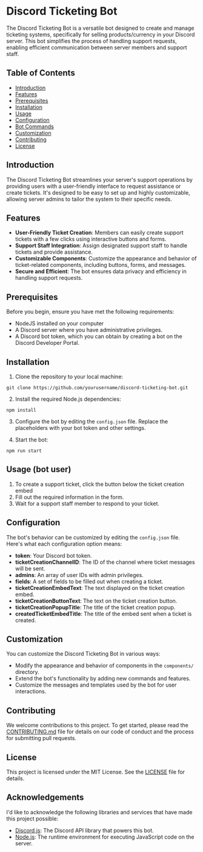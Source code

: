 # Discord Ticketing Bot

The Discord Ticketing Bot is a versatile bot designed to create and manage ticketing systems, specifically for selling products/currency in your Discord server. This bot simplifies the process of handling support requests, enabling efficient communication between server members and support staff.

## Table of Contents
- [Introduction](#introduction)
- [Features](#features)
- [Prerequisites](#prerequisites)
- [Installation](#installation)
- [Usage](#usage)
- [Configuration](#configuration)
- [Bot Commands](#bot-commands)
- [Customization](#customization)
- [Contributing](#contributing)
- [License](#license)

## Introduction

The Discord Ticketing Bot streamlines your server's support operations by providing users with a user-friendly interface to request assistance or create tickets. It's designed to be easy to set up and highly customizable, allowing server admins to tailor the system to their specific needs.

## Features

- **User-Friendly Ticket Creation**: Members can easily create support tickets with a few clicks using interactive buttons and forms.
- **Support Staff Integration**: Assign designated support staff to handle tickets and provide assistance.
- **Customizable Components**: Customize the appearance and behavior of ticket-related components, including buttons, forms, and messages.
- **Secure and Efficient**: The bot ensures data privacy and efficiency in handling support requests.

## Prerequisites

Before you begin, ensure you have met the following requirements:

- NodeJS installed on your computer
- A Discord server where you have administrative privileges.
- A Discord bot token, which you can obtain by creating a bot on the Discord Developer Portal.

## Installation

1. Clone the repository to your local machine:
```
git clone https://github.com/yourusername/discord-ticketing-bot.git
```

2. Install the required Node.js dependencies:
```
npm install
```

3. Configure the bot by editing the `config.json` file. Replace the placeholders with your bot token and other settings.

4. Start the bot:
```
npm run start
```


## Usage (bot user)

1. To create a support ticket, click the button below the ticket creation embed
2. Fill out the required information in the form.
3. Wait for a support staff member to respond to your ticket.

## Configuration

The bot's behavior can be customized by editing the `config.json` file. Here's what each configuration option means:

- **token**: Your Discord bot token.
- **ticketCreationChannelID**: The ID of the channel where ticket messages will be sent.
- **admins**: An array of user IDs with admin privileges.
- **fields**: A set of fields to be filled out when creating a ticket.
- **ticketCreationEmbedText**: The text displayed on the ticket creation embed.
- **ticketCreationButtonText**: The text on the ticket creation button.
- **ticketCreationPopupTitle**: The title of the ticket creation popup.
- **createdTicketEmbedTitle**: The title of the embed sent when a ticket is created.


## Customization

You can customize the Discord Ticketing Bot in various ways:

- Modify the appearance and behavior of components in the `components/` directory.
- Extend the bot's functionality by adding new commands and features.
- Customize the messages and templates used by the bot for user interactions.

## Contributing

We welcome contributions to this project. To get started, please read the [CONTRIBUTING.md](CONTRIBUTING.md) file for details on our code of conduct and the process for submitting pull requests.

## License

This project is licensed under the MIT License. See the [LICENSE](LICENSE) file for details.

## Acknowledgements

I'd like to acknowledge the following libraries and services that have made this project possible:

- [Discord.js](https://discord.js.org/): The Discord API library that powers this bot.
- [Node.js](https://nodejs.org/): The runtime environment for executing JavaScript code on the server.
